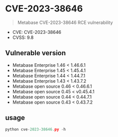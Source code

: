 

# CVE-2023-38646
> Metabase CVE-2023-38646 RCE vulnerability 

* CVE: CVE-2023-38646
* CVSS: 9.8
                           
## Vulnerable version
* Metabase Enterprise 1.46 < 1.46.6.1
* Metabase Enterprise 1.45 < 1.45.4.1
* Metabase Enterprise 1.44 < 1.44.7.1
* Metabase Enterprise 1.43 < 1.43.7.2
* Metabase open source 0.46 < 0.46.6.1
* Metabase open source 0.45 < v0.45.4.1
* Metabase open source 0.44 < 0.44.7.1
* Metabase open source 0.43 < 0.43.7.2

## usage
```python
python cve-2023-38646.py -h
```